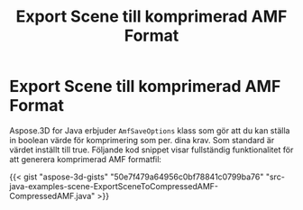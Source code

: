﻿---
title: Export Scene till komprimerad AMF Format
type: docs
weight: 60
url: /sv/java/export-scene-to-compressed-amf-format/
description: Aspose.3D for Java erbjuder AmfSaveOptions klass som låter dig ställa in boolean värde för komprimering som enligt dina krav.
---
# **Export Scene till komprimerad AMF Format**
Aspose.3D for Java erbjuder `AmfSaveOptions` klass som gör att du kan ställa in boolean värde för komprimering som per. dina krav. Som standard är värdet inställt till true. Följande kod snippet visar fullständig funktionalitet för att generera komprimerad AMF formatfil:

{{< gist "aspose-3d-gists" "50e7f479a64956c0bf78841c0799ba76" "src-java-examples-scene-ExportSceneToCompressedAMF-CompressedAMF.java" >}}

